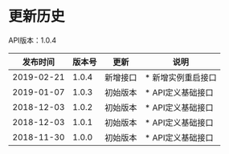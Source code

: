 # 更新历史 #
API版本：1.0.4

|发布时间|版本号|更新|说明|
|---|---|---|---|
|2019-02-21|1.0.4|新增接口|* 新增实例重启接口|
|2019-01-07|1.0.3|初始版本|* API定义基础接口|
|2018-12-03|1.0.2|初始版本|* API定义基础接口|
|2018-12-03|1.0.1|初始版本|* API定义基础接口|
|2018-11-30|1.0.0|初始版本|* API定义基础接口|
